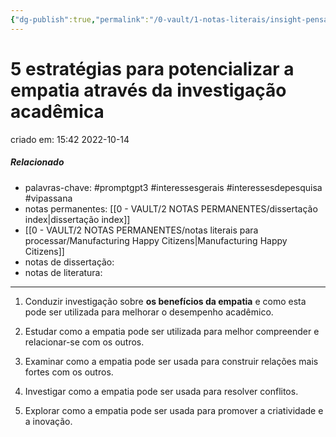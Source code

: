 ```yaml
---
{"dg-publish":true,"permalink":"/0-vault/1-notas-literais/insight-pensamento-e-meditacao/5-estrategias-para-potencializar-a-empatia-atraves-da-investigacao-academica/","tags":["promptgpt3","interessesgerais","interessesdepesquisa","vipassana"],"dgHomeLink":true,"dgShowLocalGraph":true,"dgShowFileTree":true,"dgEnableSearch":true,"noteIcon":""}
---
```


# 5 estratégias para potencializar a empatia através da investigação acadêmica
criado em: 15:42 2022-10-14

##### Relacionado
- palavras-chave: #promptgpt3 #interessesgerais #interessesdepesquisa #vipassana 
- notas permanentes: [[0 - VAULT/2 NOTAS PERMANENTES/dissertação index\|dissertação index]]
- [[0 - VAULT/2 NOTAS PERMANENTES/notas literais para processar/Manufacturing Happy Citizens\|Manufacturing Happy Citizens]]
- notas de dissertação:
- notas de literatura: 

---

1. Conduzir investigação sobre **os benefícios da empatia** e como esta pode ser utilizada para melhorar o desempenho acadêmico.

2. Estudar como a empatia pode ser utilizada para melhor compreender e relacionar-se com os outros.

3. Examinar como a empatia pode ser usada para construir relações mais fortes com os outros.

4. Investigar como a empatia pode ser usada para resolver conflitos.

5. Explorar como a empatia pode ser usada para promover a criatividade e a inovação.